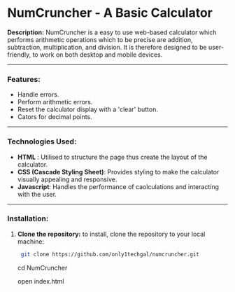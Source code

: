 # **NumCruncher - A Basic Calculator**

**Description:**
NumCruncher is a easy to use web-based calculator which performs arithmetic operations which to be precise are addition, subtraction, multiplication, and division. It is therefore designed to be user-friendly, to work on both desktop and mobile devices.
___

### **Features:**
- Handle errors.
- Perform arithmetic errors.
- Reset the calculator display with a 'clear' button.
- Cators for decimal points.
___

### **Technologies Used:**
- **HTML** : Utilised to structure the page thus create the layout of the calculator.
- **CSS (Cascade Styling Sheet)**: Provides styling to make the calculator visually appealing and responsive.
- **Javascript**: Handles the performance of caolculations and interacting with the user.

___

### **Installation:**
1. **Clone the repository:**
   to install, clone the repository to your local machine:
   ```bash
    git clone https://github.com/only1techgal/numcruncher.git
   ```
   cd NumCruncher

   open index.html